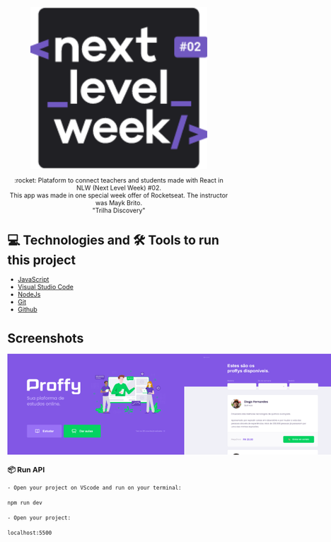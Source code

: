 <p align="center">
   <img src="public/images/NLW.png" alt="Turma" width="400"/>   
</p>
<p align="center">:rocket: Plataform to connect teachers and students made with React in NLW (Next Level Week) #02. <br>
This app was made in one special week offer of Rocketseat. The instructor was Mayk Brito.<br>
"Trilha Discovery"
</p>

# :computer: Technologies and 🛠️ Tools to run this project
<ul>
 <li><a href="https://www.javascript.com/">JavaScript</a></li>
 <li><a href="https://code.visualstudio.com/">Visual Studio Code</a></li>
 <li><a href="https://nodejs.org/en/">NodeJs</a></li>
 <li><a href="https://git-scm.com/">Git</a></li>
 <li><a href="https://github.com/">Github</a></li>
</ul>

# Screenshots
<div style="display: flex; flex-direction: 'row'; align-items: 'center';">
   <img src="public/images/web-landing.png" width="400px">
   <img src="public/images/web-list.png" width="400px">
</div>

### 📦 Run API

```bash
- Open your project on VScode and run on your terminal:

npm run dev

- Open your project:

localhost:5500

```
